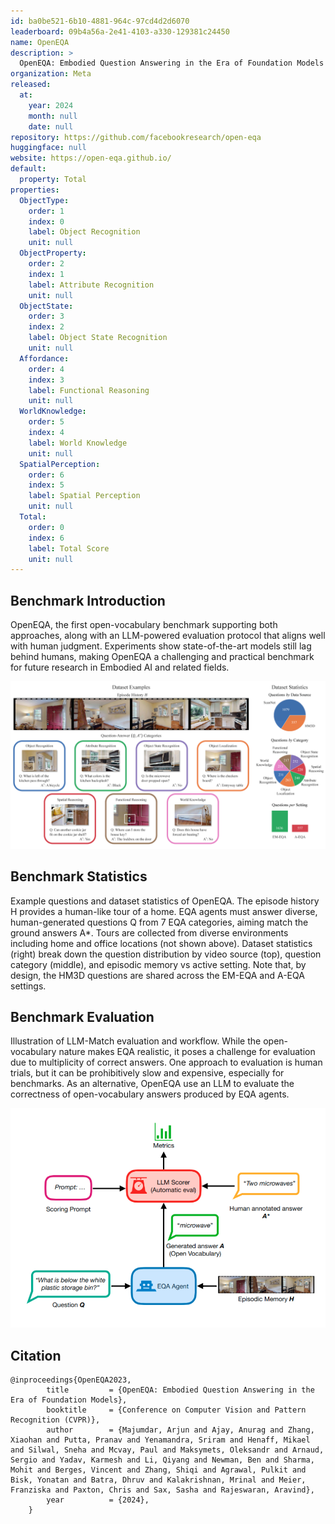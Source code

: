 ```yaml
---
id: ba0be521-6b10-4881-964c-97cd4d2d6070
leaderboard: 09b4a56a-2e41-4103-a330-129381c24450
name: OpenEQA
description: >
  OpenEQA: Embodied Question Answering in the Era of Foundation Models
organization: Meta
released:
  at:
    year: 2024
    month: null
    date: null
repository: https://github.com/facebookresearch/open-eqa
huggingface: null
website: https://open-eqa.github.io/
default:
  property: Total
properties:
  ObjectType:
    order: 1
    index: 0
    label: Object Recognition
    unit: null
  ObjectProperty:
    order: 2
    index: 1
    label: Attribute Recognition
    unit: null
  ObjectState:
    order: 3
    index: 2
    label: Object State Recognition
    unit: null
  Affordance:
    order: 4
    index: 3
    label: Functional Reasoning
    unit: null
  WorldKnowledge:
    order: 5
    index: 4
    label: World Knowledge
    unit: null
  SpatialPerception:
    order: 6
    index: 5
    label: Spatial Perception
    unit: null
  Total:
    order: 0
    index: 6
    label: Total Score
    unit: null
---
```


## Benchmark Introduction

OpenEQA, the first open-vocabulary benchmark supporting both approaches, along with an LLM-powered evaluation protocol that aligns well with human judgment. Experiments show state-of-the-art models still lag behind humans, making OpenEQA a challenging and practical benchmark for future research in Embodied AI and related fields.

![alt text](assets/2-1.png)

## Benchmark Statistics

Example questions and dataset statistics of OpenEQA. The episode history H provides a human-like tour of a home. EQA agents must answer diverse, human-generated questions Q from 7 EQA categories, aiming match the ground answers A*. Tours are collected from diverse environments including home and office locations (not shown above). Dataset statistics (right) break down the question distribution by video source (top), question category (middle), and episodic memory vs active setting. Note that, by design, the HM3D questions are shared across the EM-EQA and A-EQA settings.

## Benchmark Evaluation
Illustration of LLM-Match evaluation and workflow. While the open-vocabulary nature makes EQA realistic, it poses a challenge for evaluation due to multiplicity of correct answers. One approach to evaluation is human trials, but it can be prohibitively slow and expensive, especially for benchmarks. As an alternative, OpenEQA use an LLM to evaluate the correctness of open-vocabulary answers produced by EQA agents.

![alt text](assets/4-1.png)

## Citation

```
@inproceedings{OpenEQA2023,
        title         = {OpenEQA: Embodied Question Answering in the Era of Foundation Models}, 
        booktitle     = {Conference on Computer Vision and Pattern Recognition (CVPR)},
        author        = {Majumdar, Arjun and Ajay, Anurag and Zhang, Xiaohan and Putta, Pranav and Yenamandra, Sriram and Henaff, Mikael and Silwal, Sneha and Mcvay, Paul and Maksymets, Oleksandr and Arnaud, Sergio and Yadav, Karmesh and Li, Qiyang and Newman, Ben and Sharma, Mohit and Berges, Vincent and Zhang, Shiqi and Agrawal, Pulkit and Bisk, Yonatan and Batra, Dhruv and Kalakrishnan, Mrinal and Meier, Franziska and Paxton, Chris and Sax, Sasha and Rajeswaran, Aravind},
        year          = {2024},
    }
```
